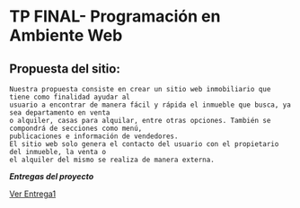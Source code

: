 # TP FINAL- Programación en Ambiente Web

## Propuesta del sitio:
```
Nuestra propuesta consiste en crear un sitio web inmobiliario que tiene como finalidad ayudar al
usuario a encontrar de manera fácil y rápida el inmueble que busca, ya sea departamento en venta
o alquiler, casas para alquilar, entre otras opciones. También se compondrá de secciones como menú,
publicaciones e información de vendedores.
El sitio web solo genera el contacto del usuario con el propietario del inmueble, la venta o
el alquiler del mismo se realiza de manera externa.
```

***Entregas del proyecto***

[Ver Entrega1](https://github.com/dbm349/TPFinal-WEB/tree/master/Entrega1)


